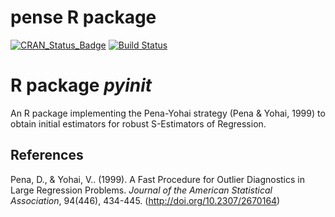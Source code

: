 
# pense R package

<!-- begin badges -->

[![CRAN\_Status\_Badge](https://www.r-pkg.org/badges/version/pyinit)](https://CRAN.R-project.org/package=pyinit)
[![Build
Status](https://travis-ci.com/dakep/pyinit.svg?branch=main)](https://travis-ci.com/dakep/pyinit)
<!-- end badges -->

# R package *pyinit*

An R package implementing the Pena-Yohai strategy (Pena & Yohai, 1999)
to obtain initial estimators for robust S-Estimators of Regression.

## References

Pena, D., & Yohai, V.. (1999). A Fast Procedure for Outlier Diagnostics
in Large Regression Problems. *Journal of the American Statistical
Association*, 94(446), 434-445. (<http://doi.org/10.2307/2670164>)
